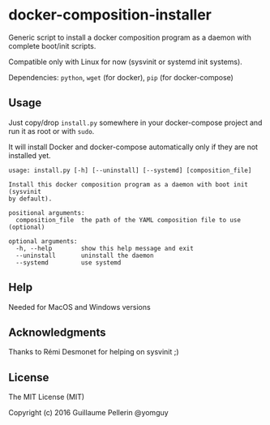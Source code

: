 # docker-composition-installer

Generic script to install a docker composition program as a daemon with complete boot/init scripts.

Compatible only with Linux for now (sysvinit or systemd init systems).

Dependencies: `python`,  `wget` (for docker), `pip` (for docker-compose)

## Usage

Just copy/drop `install.py` somewhere in your docker-compose project and run it as root or with `sudo`.

It will install Docker and docker-compose automatically only if they are not installed yet.

```
usage: install.py [-h] [--uninstall] [--systemd] [composition_file]

Install this docker composition program as a daemon with boot init (sysvinit
by default).

positional arguments:
  composition_file  the path of the YAML composition file to use (optional)

optional arguments:
  -h, --help        show this help message and exit
  --uninstall       uninstall the daemon
  --systemd         use systemd
```

## Help

Needed for MacOS and Windows versions

## Acknowledgments

Thanks to Rémi Desmonet for helping on sysvinit ;)

## License

The MIT License (MIT)

Copyright (c) 2016 Guillaume Pellerin @yomguy

